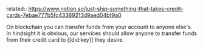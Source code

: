 related:: https://www.notion.so/just-ship-something-that-takes-credit-cards-7ebae777b5fc43369213d9aed04bf9a0

On blockchain you can transfer funds from your account to anyone else's. In hindsight it is obvious, our services should allow anyone to transfer funds from their credit card to  [[did:key]] they desire.
